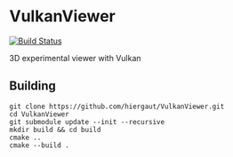 VulkanViewer
======================
[![Build Status](https://travis-ci.com/hiergaut/VulkanViewer.svg?branch=main)](https://travis-ci.com/hiergaut/VulkanViewer)

3D experimental viewer with Vulkan


Building
-------------

```
git clone https://github.com/hiergaut/VulkanViewer.git
cd VulkanViewer
git submodule update --init --recursive
mkdir build && cd build
cmake ..
cmake --build .
```
